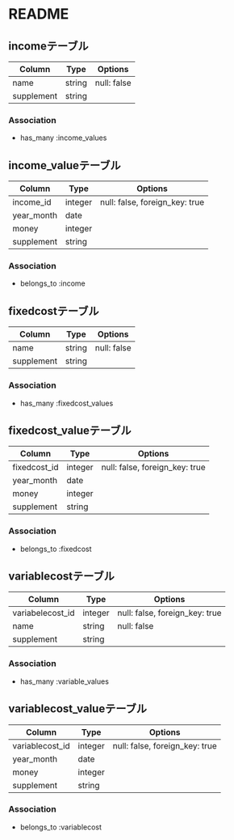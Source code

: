 # README

## incomeテーブル
|Column|Type|Options|
|------|----|-------|
|name|string|null: false|
|supplement|string||
### Association
- has_many :income_values

## income_valueテーブル
|Column|Type|Options|
|------|----|-------|
|income_id|integer|null: false, foreign_key: true|
|year_month|date||
|money|integer||
|supplement|string||
### Association
- belongs_to :income


## fixedcostテーブル
|Column|Type|Options|
|------|----|-------|
|name|string|null: false|
|supplement|string||
### Association
- has_many :fixedcost_values

## fixedcost_valueテーブル
|Column|Type|Options|
|------|----|-------|
|fixedcost_id|integer|null: false, foreign_key: true|
|year_month|date||
|money|integer||
|supplement|string||
### Association
- belongs_to :fixedcost

## variablecostテーブル
|Column|Type|Options|
|------|----|-------|
|variabelecost_id|integer|null: false, foreign_key: true|
|name|string|null: false|
|supplement|string||
### Association
- has_many :variable_values

## variablecost_valueテーブル
|Column|Type|Options|
|------|----|-------|
|variablecost_id|integer|null: false, foreign_key: true|
|year_month|date||
|money|integer||
|supplement|string||
### Association
- belongs_to :variablecost
